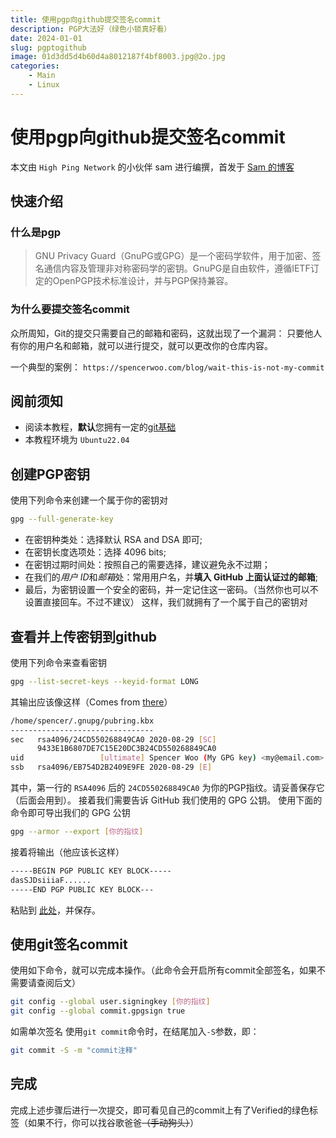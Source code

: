 ```yaml
---
title: 使用pgp向github提交签名commit
description: PGP大法好（绿色小锁真好看）
date: 2024-01-01
slug: pgptogithub
image: 01d3dd5d4b60d4a8012187f4bf8003.jpg@2o.jpg
categories:
    - Main
    - Linux
---
```


# 使用pgp向github提交签名commit

本文由 `High Ping Network` 的小伙伴 sam 进行编撰，首发于 [Sam 的博客](https://blog.jyf.icu)

## 快速介绍
### 什么是pgp
> GNU Privacy Guard（GnuPG或GPG）是一个密码学软件，用于加密、签名通信内容及管理非对称密码学的密钥。GnuPG是自由软件，遵循IETF订定的OpenPGP技术标准设计，并与PGP保持兼容。
### 为什么要提交签名commit
众所周知，Git的提交只需要自己的邮箱和密码，这就出现了一个漏洞：  只要他人有你的用户名和邮箱，就可以进行提交，就可以更改你的仓库内容。  
 
一个典型的案例：
`https://spencerwoo.com/blog/wait-this-is-not-my-commit`

## 阅前须知
- 阅读本教程，**默认**您拥有一定的[git基础](https://blog.csdn.net/qq_44094296/article/details/114324505)
- 本教程环境为 `Ubuntu22.04`

## 创建PGP密钥
使用下列命令来创建一个属于你的密钥对

```bash
gpg --full-generate-key
```  

- 在密钥种类处：选择默认 RSA and DSA 即可;
- 在密钥长度选项处：选择 4096 bits;
- 在密钥过期时间处：按照自己的需要选择，建议避免永不过期；
- 在我们的*用户 ID*和*邮箱*处：常用用户名，并**填入 GitHub 上面认证过的邮箱**;
- 最后，为密钥设置一个安全的密码，并一定记住这一密码。（当然你也可以不设置直接回车。不过不建议）
这样，我们就拥有了一个属于自己的密钥对

## 查看并上传密钥到github
使用下列命令来查看密钥
```bash
gpg --list-secret-keys --keyid-format LONG
```
其输出应该像这样（Comes from [there](https://spencerwoo.com/blog/wait-this-is-not-my-commit)）
```bash
/home/spencer/.gnupg/pubring.kbx
--------------------------------
sec   rsa4096/24CD550268849CA0 2020-08-29 [SC]
      9433E1B6807DE7C15E20DC3B24CD550268849CA0
uid                 [ultimate] Spencer Woo (My GPG key) <my@email.com>
ssb   rsa4096/EB754D2B2409E9FE 2020-08-29 [E]
```
其中，第一行的 `RSA4096` 后的 `24CD550268849CA0` 为你的PGP指纹。请妥善保存它（后面会用到）。
接着我们需要告诉 GitHub 我们使用的 GPG 公钥。
使用下面的命令即可导出我们的 GPG 公钥
```bash
gpg --armor --export [你的指纹]
```
接着将输出（他应该长这样）
```bash
-----BEGIN PGP PUBLIC KEY BLOCK-----
dasSJDsiiiaF......
-----END PGP PUBLIC KEY BLOCK---
```
粘贴到 [此处](https://github.com/settings/keys)，并保存。


## 使用git签名commit
使用如下命令，就可以完成本操作。（此命令会开启所有commit全部签名，如果不需要请查阅后文）
```bash
git config --global user.signingkey [你的指纹]
git config --global commit.gpgsign true
```

如需单次签名 使用`git commit`命令时，在结尾加入`-S`参数，即：
```bash
git commit -S -m "commit注释"
```

## 完成
完成上述步骤后进行一次提交，即可看见自己的commit上有了Verified的绿色标签（如果不行，你可以找谷歌爸爸~~（手动狗头）~~）

